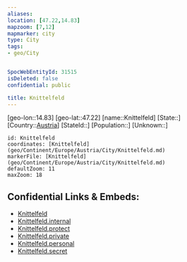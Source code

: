 ```yaml
---
aliases: 
location: [47.22,14.83]
mapzoom: [7,12] 
mapmarker: city 
type: City
tags:
- geo/City


SpocWebEntityId: 31515
isDeleted: false
confidential: public

title: Knittelfeld
---
```

[geo-lon::14.83]
[geo-lat::47.22]
[name::Knittelfeld]
[State::]
[Country::[Austria](geo/Continent/Europe/Austria.md)]
[StateId::]
[Population::]
[Unknown::]


```leaflet
id: Knittelfeld
coordinates: [Knittelfeld](geo/Continent/Europe/Austria/City/Knittelfeld.md)
markerFile: [Knittelfeld](geo/Continent/Europe/Austria/City/Knittelfeld.md)
defaultZoom: 11 
maxZoom: 18
```


## Confidential Links & Embeds: 
- [Knittelfeld](../../../../../../_public/geo/Continent/Europe/Austria/City/Knittelfeld.md) 
- [Knittelfeld.internal](../../../../../../_internal/geo/Continent/Europe/Austria/City/Knittelfeld.internal.md) 
- [Knittelfeld.protect](../../../../../../_protect/geo/Continent/Europe/Austria/City/Knittelfeld.protect.md) 
- [Knittelfeld.private](../../../../../../_private/geo/Continent/Europe/Austria/City/Knittelfeld.private.md) 
- [Knittelfeld.personal](../../../../../../_personal/geo/Continent/Europe/Austria/City/Knittelfeld.personal.md) 
- [Knittelfeld.secret](../../../../../../_secret/geo/Continent/Europe/Austria/City/Knittelfeld.secret.md) 
